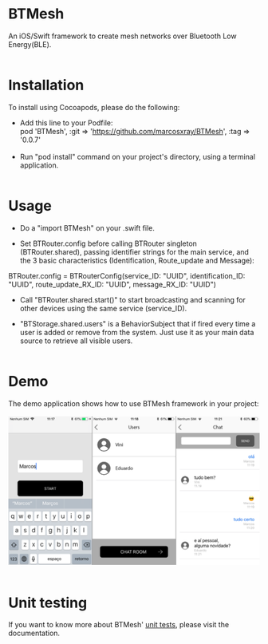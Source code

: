 # BTMesh
An iOS/Swift framework to create mesh networks over Bluetooth Low Energy(BLE).
</br></br>
# Installation
To install using Cocoapods, please do the following:
</br>
* Add this line to your Podfile:</br>
pod 'BTMesh', :git => 'https://github.com/marcosxray/BTMesh', :tag => '0.0.7'
</br></br>
* Run "pod install" command on your project's directory, using a terminal application.
</br></br>
# Usage
* Do a "import BTMesh" on your .swift file.

* Set BTRouter.config before calling BTRouter singleton (BTRouter.shared), passing identifier strings for the main service, and the 3 basic characteristics (Identification, Route_update and Message):

BTRouter.config = BTRouterConfig(service_ID: "UUID",
                                         identification_ID: "UUID",
                                         route_update_RX_ID: "UUID",
                                         message_RX_ID: "UUID")

* Call "BTRouter.shared.start()" to start broadcasting and scanning for other devices using the same service (service_ID).

* "BTStorage.shared.users" is a BehaviorSubject that if fired every time a user is added or remove from the system. Just use it as your main data source to retrieve all visible users.
</br></br>
# Demo
The demo application shows how to use BTMesh framework in your project:
</br></br>
<img src="https://github.com/marcosxray/BTMesh/blob/master/Docs/chat.png" alt="Demo app" width="640">
</br></br>
# Unit testing
If you want to know more about BTMesh' <a href="https://github.com/marcosxray/BTMesh/blob/master/Docs/UnitTesting.md">unit tests</a>, please visit the documentation.
